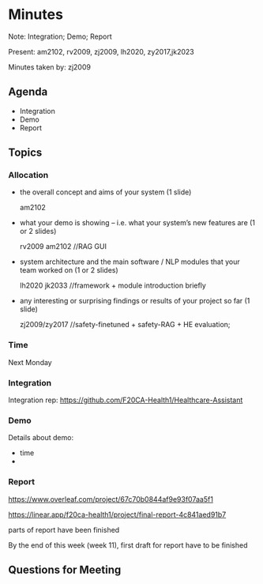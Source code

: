 # Minutes

Note: Integration; Demo; Report 

Present: am2102, rv2009, zj2009, lh2020, zy2017,jk2023

Minutes taken by: zj2009

## Agenda

- Integration
- Demo
- Report

## Topics

### Allocation

- the overall concept and aims of your system (1 slide)
  
  am2102
- what your demo is showing – i.e. what your system’s new features are (1 or 2  slides)
  
  rv2009 am2102
//RAG GUI
- system architecture and the main software / NLP modules that your team worked on (1 or 2 slides)

  lh2020 jk2033
//framework + module introduction briefly 
- any interesting or surprising findings or results of your project so far (1 slide)

  zj2009/zy2017
//safety-finetuned + safety-RAG + HE evaluation; 

### Time

Next Monday

### Integration

Integration rep: https://github.com/F20CA-Health1/Healthcare-Assistant

### Demo

Details about demo:

- time
- 

### Report

https://www.overleaf.com/project/67c70b0844af9e93f07aa5f1 

https://linear.app/f20ca-health1/project/final-report-4c841aed91b7 

parts of report have been finished

By the end of this week (week 11), first draft for report have to be finished


## Questions for Meeting



